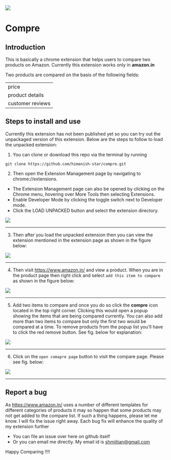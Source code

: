 <img src="https://user-images.githubusercontent.com/30361728/43070110-8d4a3138-8e8c-11e8-95a7-ec99cb339d9f.png">

<h1> Compre </h1> 

## Introduction

This is basically a chrome extension that helps users to compare two products on Amazon. Currently this extension works only in **amazon.in**

Two products are compared on the basis of the following fields:

<table>
  <tr><td>price</td></tr>
  <tr><td>product details</td></tr>
  <tr><td>customer reviews</td></tr>
</table>

## Steps to install and use

Currently this extension has not been published yet so you can try out the unpackaged version of this extension. Below are the steps to follow to load the unpacked extension:

1. You can clone or download this repo via the terminal by running
```Terminal
git clone https://github.com/himanish-star/compre.git
```

2. Then open the Extension Management page by navigating to chrome://extensions.

 - The Extension Management page can also be opened by clicking on the Chrome menu, hovering over More Tools then selecting Extensions.
 - Enable Developer Mode by clicking the toggle switch next to Developer mode.
 - Click the LOAD UNPACKED button and select the extension directory.
 
![](https://user-images.githubusercontent.com/30361728/43070157-b2cd9ae4-8e8c-11e8-84f9-7fe8424e0e2b.png)
_____________________________________________________________
3. Then after you load the unpacked extension then you can view the extension mentioned in the extension page as shown in the figure below: 

![](https://user-images.githubusercontent.com/30361728/43070217-e3c05e52-8e8c-11e8-9bbe-eed148b31706.png)
_____________________________________________________________
4. Then visit https://www.amazon.in/ and view a product. When you are in the product page then right click and select `add this item to compare` as shown in the figure below:

![](https://user-images.githubusercontent.com/30361728/43070345-39eec516-8e8d-11e8-9e6b-7485fb987aa6.png)
_____________________________________________________________
5. Add two items to compare and once you do so click the **compre** icon located in the top right corner. Clicking this would open a popup showing the items that are being compared currently. You can also add more than two items to compare but only the first two would be compared at a time. To remove products from the popup list you'll have to click the red remove button.
See fig. below for explanation:

![](https://user-images.githubusercontent.com/30361728/43070280-11950986-8e8d-11e8-83ad-e4fd6b5659ba.png)
_____________________________________________________________
6. Click on the `open comapre page` button to visit the compare page. Please see fig. below:

![](https://user-images.githubusercontent.com/30361728/43070199-d1abcb5c-8e8c-11e8-9119-5ae952642b92.png)
_____________________________________________________________
## Report a bug

As https://www.amazon.in/ uses a number of different templates for different categories of products it may so happen that some products may not get added to the compare list. If such a thing happens, please let me know. I will fix the issue right away. Each bug fix will enhance the quality of my extension further
 - You can file an issue over here on github itself
 - Or you can email me directly. My email id is shmiitian@gmail.com
 
 Happy Comparing !!!!
